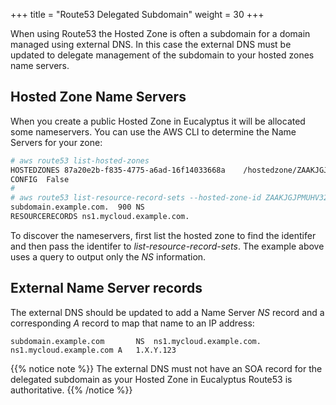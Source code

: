 +++
title = "Route53 Delegated Subdomain"
weight = 30
+++

When using Route53 the Hosted Zone is often a subdomain for a domain managed using external DNS. In this case the external DNS must be updated to delegate management of the subdomain to your
hosted zones name servers.

## Hosted Zone Name Servers
When you create a public Hosted Zone in Eucalyptus it will be allocated some nameservers. You can use the AWS CLI to determine the Name Servers for your zone:

```bash
# aws route53 list-hosted-zones
HOSTEDZONES	87a20e2b-f835-4775-a6ad-16f14033668a	/hostedzone/ZAAKJGJPMUHV32	subdomain.example.com.	2
CONFIG	False
#
# aws route53 list-resource-record-sets --hosted-zone-id ZAAKJGJPMUHV32 --query "ResourceRecordSets[?Type == 'NS']"
subdomain.example.com.	900	NS
RESOURCERECORDS	ns1.mycloud.example.com.
```

To discover the nameservers, first list the hosted zone to find the identifer and then pass the identifer to *list-resource-record-sets*. The example above uses a query to output only the *NS* information.

## External Name Server records
The external DNS should be updated to add a Name Server *NS* record and a corresponding *A* record to map that name to an IP address:

```
subdomain.example.com	    NS	ns1.mycloud.example.com.
ns1.mycloud.example.com	A	1.X.Y.123
```

{{% notice note %}}
The external DNS must not have an SOA record for the delegated subdomain as your Hosted Zone in Eucalyptus Route53 is authoritative.
{{% /notice %}}
